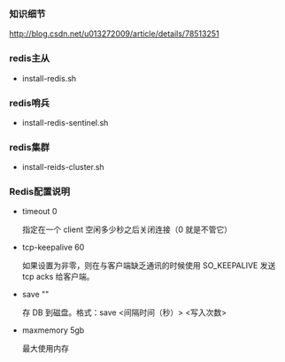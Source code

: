 
### 知识细节

  http://blog.csdn.net/u013272009/article/details/78513251


### redis主从

  - install-redis.sh

  
### redis哨兵

  - install-redis-sentinel.sh
  
  
### redis集群

  - install-reids-cluster.sh
  

### Redis配置说明

  - timeout 0

    指定在一个 client 空闲多少秒之后关闭连接（0 就是不管它）


  - tcp-keepalive 60

    如果设置为非零，则在与客户端缺乏通讯的时候使用 SO_KEEPALIVE 发送 tcp acks 给客户端。


  - save ""

    存 DB 到磁盘。格式：save <间隔时间（秒）> <写入次数>


  - maxmemory 5gb

    最大使用内存
